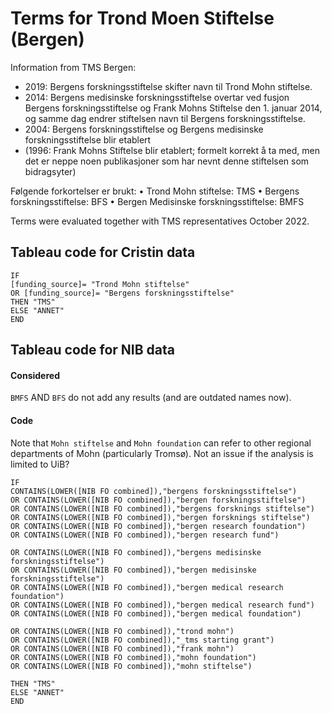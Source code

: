 # Terms for Trond Moen Stiftelse (Bergen)

Information from TMS Bergen:
* 2019: Bergens forskningsstiftelse skifter navn til Trond Mohn stiftelse.
* 2014: Bergens medisinske forskningsstiftelse overtar ved fusjon Bergens forskningsstiftelse og Frank Mohns Stiftelse den 1. januar 2014, og samme dag endrer stiftelsen navn til Bergens forskningsstiftelse.
* 2004: Bergens forskningsstiftelse og Bergens medisinske forskningsstiftelse blir etablert 
* (1996: Frank Mohns Stiftelse blir etablert; formelt korrekt å ta med, men det er neppe noen publikasjoner som har nevnt denne stiftelsen som bidragsyter)
 
Følgende forkortelser er brukt:
•	Trond Mohn stiftelse: TMS
•	Bergens forskningsstiftelse: BFS
•	Bergen Medisinske forskningsstiftelse: BMFS

Terms were evaluated together with TMS representatives October 2022.

## Tableau code for Cristin data

```
IF 
[funding_source]= "Trond Mohn stiftelse" 
OR [funding_source]= "Bergens forskningsstiftelse" 
THEN "TMS"
ELSE "ANNET"
END
```

## Tableau code for NIB data

#### Considered

`BMFS` AND `BFS` do not add any results (and are outdated names now). 

#### Code

Note that `Mohn stiftelse` and `Mohn foundation` can refer to other regional departments of Mohn (particularly Tromsø). Not an issue if the analysis is limited to UiB?

```
IF 
CONTAINS(LOWER([NIB FO combined]),"bergens forskningsstiftelse")
OR CONTAINS(LOWER([NIB FO combined]),"bergen forskningsstiftelse")
OR CONTAINS(LOWER([NIB FO combined]),"bergens forsknings stiftelse")
OR CONTAINS(LOWER([NIB FO combined]),"bergen forsknings stiftelse")
OR CONTAINS(LOWER([NIB FO combined]),"bergen research foundation")
OR CONTAINS(LOWER([NIB FO combined]),"bergen research fund")

OR CONTAINS(LOWER([NIB FO combined]),"bergens medisinske forskningsstiftelse")
OR CONTAINS(LOWER([NIB FO combined]),"bergen medisinske forskningsstiftelse")
OR CONTAINS(LOWER([NIB FO combined]),"bergen medical research foundation")
OR CONTAINS(LOWER([NIB FO combined]),"bergen medical research fund")
OR CONTAINS(LOWER([NIB FO combined]),"bergen medical foundation")

OR CONTAINS(LOWER([NIB FO combined]),"trond mohn")
OR CONTAINS(LOWER([NIB FO combined]),"_tms starting grant")
OR CONTAINS(LOWER([NIB FO combined]),"frank mohn")
OR CONTAINS(LOWER([NIB FO combined]),"mohn foundation")
OR CONTAINS(LOWER([NIB FO combined]),"mohn stiftelse")
 
THEN "TMS"
ELSE "ANNET"
END
```
